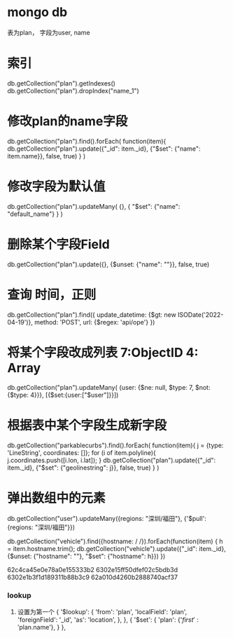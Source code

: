 # mongo db
表为plan， 字段为user, name

# 索引
db.getCollection("plan").getIndexes()
db.getCollection("plan").dropIndex("name_1") 

# 修改plan的name字段
db.getCollection("plan").find().forEach(
    function(item){
        db.getCollection("plan").update({"_id": item._id}, {"$set": {"name": item.name}}, false, true)
    }
)


# 修改字段为默认值
db.getCollection("plan").updateMany(
    {},
    {
        "$set": {"name": "default_name"}
    }
)

# 删除某个字段Field
db.getCollection("plan").update({}, {$unset: {"name": ""}}, false, true)

# 查询 时间，正则
db.getCollection("plan").find({
    update_datetime: {$gt: new ISODate('2022-04-19')},
    method: 'POST',
    url: {$regex: 'api/ope'}
})

# 将某个字段改成列表 7:ObjectID 4: Array
db.getCollection("plan").updateMany(
{user: {$ne: null, $type: 7, $not: {$type: 4}}}, [{$set:{user:["$user"]}}])

# 根据表中某个字段生成新字段

db.getCollection("parkablecurbs").find().forEach(
    function(item){
        j = {type: 'LineString', coordinates: []};
        for (i of item.polyline){
            j.coordinates.push([i.lon, i.lat]);
        }
        db.getCollection("plan").update({"_id": item._id}, {"$set": {"geolinestring": j}}, false, true)
    }
)

# 弹出数组中的元素
db.getCollection("user").updateMany({regions: "深圳/福田"}, {'$pull': {regions: "深圳/福田"}})

db.getCollection("vehicle").find({hostname: / /}).forEach(function(item) {
    h = item.hostname.trim();
    db.getCollection("vehicle").update({"_id": item._id}, {$unset: {"hostname": ""}, "$set": {"hostname": h}})
}) 

62c4ca45e0e78a0e155333b2
6302e15ff50dfef02c5bdb3d
6302e1b3f1d189311b88b3c9
62a010d4260b2888740acf37












### lookup

1. 设置为第一个
    {
        '$lookup': {
            'from': 'plan',
            'localField': 'plan',
            'foreignField': '_id',
            'as': 'location',
        },
    },
    {
        '$set': {
            'plan': {'$first': '$plan.name'},
        }
    },
